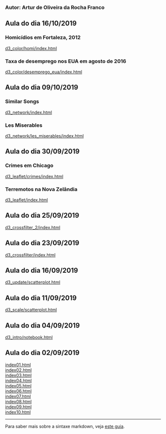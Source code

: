 ### Autor: Artur de Oliveira da Rocha Franco

## Aula do dia 16/10/2019
### Homicídios em Fortaleza, 2012
[d3_color/homi/index.html](d3_color/homi/index.html)<br>
### Taxa de desemprego nos EUA em agosto de 2016
[d3_color/desemprego_eua/index.html](d3_color/desemprego_eua/index.html)<br>

## Aula do dia 09/10/2019
### Similar Songs
[d3_network/index.html](d3_network/index.html)<br>
### Les Miserables
[d3_network/les_miserables/index.html](d3_network/les_miserables/index.html)<br>

## Aula do dia 30/09/2019
### Crimes em Chicago
[d3_leaflet/crimes/index.html](d3_leaflet/crimes/index.html)<br>
### Terremotos na Nova Zelândia
[d3_leaflet/index.html](d3_leaflet/index.html)<br>

## Aula do dia 25/09/2019
[d3_crossfilter_2/index.html](d3_crossfilter_2/index.html)<br>

## Aula do dia 23/09/2019
[d3_crossfilter/index.html](d3_crossfilter/index.html)<br>

## Aula do dia 16/09/2019
[d3_update/scatterplot.html](d3_update/scatterplot.html)<br>

## Aula do dia 11/09/2019
[d3_scale/scatterplot.html](d3_scale/scatterplot.html)<br>

## Aula do dia 04/09/2019
[d3_intro/notebook.html](d3_intro/notebook.html)<br>

## Aula do dia 02/09/2019

[index01.html](basic/index01.html)<br>
[index02.html](basic/index02.html)<br>
[index03.html](basic/index03.html)<br>
[index04.html](basic/index04.html)<br>
[index05.html](basic/index05.html)<br>
[index06.html](basic/index06.html)<br>
[index07.html](basic/index07.html)<br>
[index08.html](basic/index08.html)<br>
[index09.html](basic/index09.html)<br>
[index10.html](basic/index10.html)<br>

---
Para saber mais sobre a sintaxe markdown, veja [este guia](https://guides.github.com/features/mastering-markdown/).
